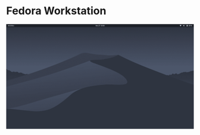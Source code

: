 # Fedora Workstation

![Desktop](https://raw.githubusercontent.com/gabrielcaussi/.dotfiles/main/screenshots/desktop.png)
